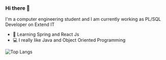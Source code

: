### Hi there 👋

I'm a computer engineering student and I am currently working as PL/SQL Developer on Extend IT

- 🌱 Learning Spring and React Js
- 💻 I really like Java and Object Oriented Programming

![Top Langs](https://github-readme-stats.vercel.app/api/top-langs/?username=ManuMarcos&hide_progress=true)
